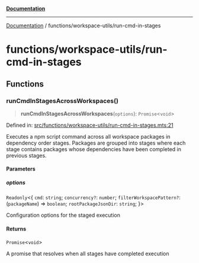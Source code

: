 [**Documentation**](../../README.md)

---

[Documentation](../../README.md) / functions/workspace-utils/run-cmd-in-stages

# functions/workspace-utils/run-cmd-in-stages

## Functions

### runCmdInStagesAcrossWorkspaces()

> **runCmdInStagesAcrossWorkspaces**(`options`): `Promise`\<`void`\>

Defined in: [src/functions/workspace-utils/run-cmd-in-stages.mts:21](https://github.com/noshiro-pf/ts-repo-utils/blob/main/src/functions/workspace-utils/run-cmd-in-stages.mts#L21)

Executes a npm script command across all workspace packages in dependency
order stages. Packages are grouped into stages where each stage contains
packages whose dependencies have been completed in previous stages.

#### Parameters

##### options

`Readonly`\<\{ `cmd`: `string`; `concurrency?`: `number`; `filterWorkspacePattern?`: (`packageName`) => `boolean`; `rootPackageJsonDir`: `string`; \}\>

Configuration options for the staged execution

#### Returns

`Promise`\<`void`\>

A promise that resolves when all stages have completed execution
